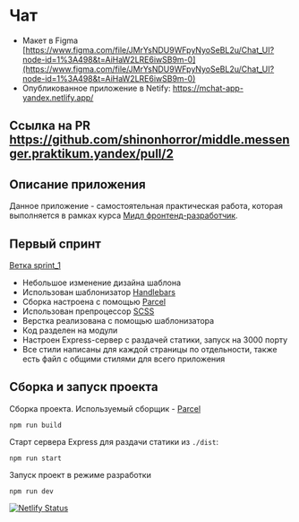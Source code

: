 # Чат

* Макет в Figma [https://www.figma.com/file/JMrYsNDU9WFpyNyoSeBL2u/Chat_UI?node-id=1%3A498&t=AiHaW2LRE6iwSB9m-0](https://www.figma.com/file/JMrYsNDU9WFpyNyoSeBL2u/Chat_UI?node-id=1%3A498&t=AiHaW2LRE6iwSB9m-0)
* Опубликованное приложение в Netify: https://mchat-app-yandex.netlify.app/

## Ссылка на PR https://github.com/shinonhorror/middle.messenger.praktikum.yandex/pull/2
## Описание приложения

Данное приложение - самостоятельная практическая работа, которая выполняется в рамках курса [Мидл фронтенд-разработчик](https://practicum.yandex.ru/middle-frontend/).

## Первый спринт

[Ветка sprint_1](https://github.com/shinonhorror/middle.messenger.praktikum.yandex/tree/sprint_1)

* Небольшое изменение дизайна шаблона 
* Использован шаблонизатор [Handlebars](https://handlebarsjs.com/)
* Сборка настроена с помощью [Parcel](https://parceljs.org/)
* Использован препроцессор [SCSS](https://sass-scss.ru/) 
* Верстка реализована с помощью шаблонизатора
* Код разделен на модули
* Настроен Express-сервер с раздачей статики, запуск на 3000 порту
* Все стили написаны для каждой страницы по отдельности, также есть файл с общими стилями для всего приложения 

## Сборка и запуск проекта

Сборка проекта. Используемый сборщик - [Parcel](https://parceljs.org/)

```
npm run build
```

Старт сервера Express для раздачи статики из `./dist`:

```
npm run start
```

Запуск проект в режиме разработки 

```
npm run dev
```
[![Netlify Status](https://api.netlify.com/api/v1/badges/0589535f-ff18-43b2-9d5f-e84df8d13eaa/deploy-status)](https://app.netlify.com/sites/mchat-app-yandex/deploys)

